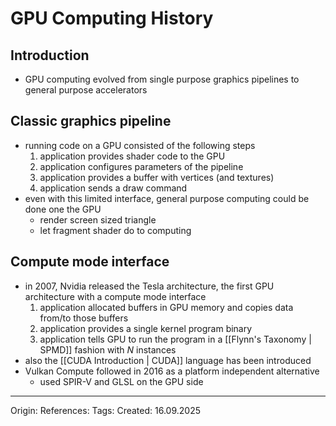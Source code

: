 # GPU Computing History

## Introduction

- GPU computing evolved from single purpose graphics pipelines to general purpose accelerators 

## Classic graphics pipeline

- running code on a GPU consisted of the following steps
	1. application provides shader code to the GPU
	2. application configures parameters of the pipeline 
	3. application provides a buffer with vertices (and textures)
	4. application sends a draw command
- even with this limited interface, general purpose computing could be done one the GPU
	- render screen sized triangle
	- let fragment shader do to computing

## Compute mode interface

- in 2007, Nvidia released the Tesla architecture, the first GPU architecture with a compute mode interface
	1. application allocated buffers in GPU memory and copies data from/to those buffers
	2. application provides a single kernel program binary
	3. application tells GPU to run the program in a [[Flynn's Taxonomy | SPMD]] fashion with $N$ instances
- also the [[CUDA Introduction | CUDA]] language has been introduced
- Vulkan Compute followed in 2016 as a platform independent alternative
	- used SPIR-V and GLSL on the GPU side


---

Origin: 
References: 
Tags: 
Created: 16.09.2025


